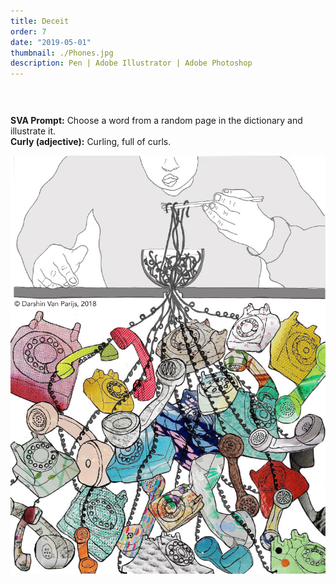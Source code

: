 ```yaml
---
title: Deceit
order: 7
date: "2019-05-01"
thumbnail: ./Phones.jpg
description: Pen | Adobe Illustrator | Adobe Photoshop
---
```


<div class="kg-width-full">

<p style="margin-top: 6vw">
<strong>SVA Prompt:</strong> Choose a word from a random page in the dictionary and illustrate it.</br>
<strong>Curly (adjective):</strong> Curling, full of curls.
</p>

![Phones](./Phones.jpg)

</div>
